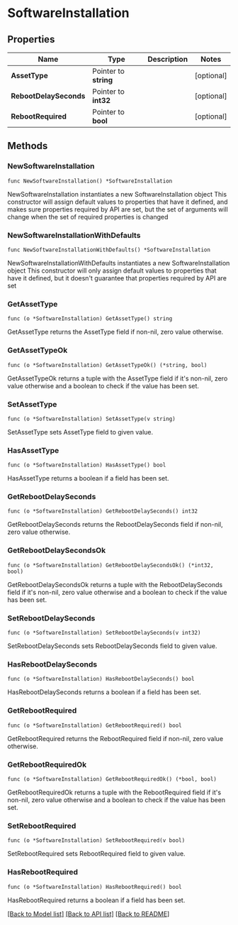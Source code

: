 # SoftwareInstallation

## Properties

Name | Type | Description | Notes
------------ | ------------- | ------------- | -------------
**AssetType** | Pointer to **string** |  | [optional] 
**RebootDelaySeconds** | Pointer to **int32** |  | [optional] 
**RebootRequired** | Pointer to **bool** |  | [optional] 

## Methods

### NewSoftwareInstallation

`func NewSoftwareInstallation() *SoftwareInstallation`

NewSoftwareInstallation instantiates a new SoftwareInstallation object
This constructor will assign default values to properties that have it defined,
and makes sure properties required by API are set, but the set of arguments
will change when the set of required properties is changed

### NewSoftwareInstallationWithDefaults

`func NewSoftwareInstallationWithDefaults() *SoftwareInstallation`

NewSoftwareInstallationWithDefaults instantiates a new SoftwareInstallation object
This constructor will only assign default values to properties that have it defined,
but it doesn't guarantee that properties required by API are set

### GetAssetType

`func (o *SoftwareInstallation) GetAssetType() string`

GetAssetType returns the AssetType field if non-nil, zero value otherwise.

### GetAssetTypeOk

`func (o *SoftwareInstallation) GetAssetTypeOk() (*string, bool)`

GetAssetTypeOk returns a tuple with the AssetType field if it's non-nil, zero value otherwise
and a boolean to check if the value has been set.

### SetAssetType

`func (o *SoftwareInstallation) SetAssetType(v string)`

SetAssetType sets AssetType field to given value.

### HasAssetType

`func (o *SoftwareInstallation) HasAssetType() bool`

HasAssetType returns a boolean if a field has been set.

### GetRebootDelaySeconds

`func (o *SoftwareInstallation) GetRebootDelaySeconds() int32`

GetRebootDelaySeconds returns the RebootDelaySeconds field if non-nil, zero value otherwise.

### GetRebootDelaySecondsOk

`func (o *SoftwareInstallation) GetRebootDelaySecondsOk() (*int32, bool)`

GetRebootDelaySecondsOk returns a tuple with the RebootDelaySeconds field if it's non-nil, zero value otherwise
and a boolean to check if the value has been set.

### SetRebootDelaySeconds

`func (o *SoftwareInstallation) SetRebootDelaySeconds(v int32)`

SetRebootDelaySeconds sets RebootDelaySeconds field to given value.

### HasRebootDelaySeconds

`func (o *SoftwareInstallation) HasRebootDelaySeconds() bool`

HasRebootDelaySeconds returns a boolean if a field has been set.

### GetRebootRequired

`func (o *SoftwareInstallation) GetRebootRequired() bool`

GetRebootRequired returns the RebootRequired field if non-nil, zero value otherwise.

### GetRebootRequiredOk

`func (o *SoftwareInstallation) GetRebootRequiredOk() (*bool, bool)`

GetRebootRequiredOk returns a tuple with the RebootRequired field if it's non-nil, zero value otherwise
and a boolean to check if the value has been set.

### SetRebootRequired

`func (o *SoftwareInstallation) SetRebootRequired(v bool)`

SetRebootRequired sets RebootRequired field to given value.

### HasRebootRequired

`func (o *SoftwareInstallation) HasRebootRequired() bool`

HasRebootRequired returns a boolean if a field has been set.


[[Back to Model list]](../README.md#documentation-for-models) [[Back to API list]](../README.md#documentation-for-api-endpoints) [[Back to README]](../README.md)


